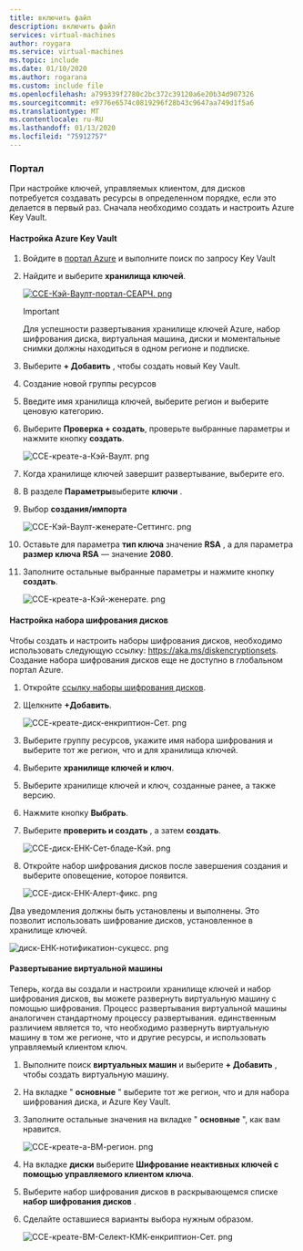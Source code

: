 ```yaml
---
title: включить файл
description: включить файл
services: virtual-machines
author: roygara
ms.service: virtual-machines
ms.topic: include
ms.date: 01/10/2020
ms.author: rogarana
ms.custom: include file
ms.openlocfilehash: a799339f2780c2bc372c39120a6e20b34d907326
ms.sourcegitcommit: e9776e6574c0819296f28b43c9647aa749d1f5a6
ms.translationtype: MT
ms.contentlocale: ru-RU
ms.lasthandoff: 01/13/2020
ms.locfileid: "75912757"
---
```

### <a name="portal"></a>Портал

При настройке ключей, управляемых клиентом, для дисков потребуется создавать ресурсы в определенном порядке, если это делается в первый раз. Сначала необходимо создать и настроить Azure Key Vault.

#### <a name="setting-up-your-azure-key-vault"></a>Настройка Azure Key Vault

1. Войдите в [портал Azure](https://portal.azure.com/) и выполните поиск по запросу Key Vault
1. Найдите и выберите **хранилища ключей**.

    [![ССЕ-Кэй-Ваулт-портал-СЕАРЧ. png](media/virtual-machines-disk-encryption-portal/sse-key-vault-portal-search.png)](media/virtual-machines-disk-encryption-portal/sse-key-vault-portal-search-expanded.png#lightbox)

    > [!IMPORTANT]
    > Для успешности развертывания хранилище ключей Azure, набор шифрования диска, виртуальная машина, диски и моментальные снимки должны находиться в одном регионе и подписке.

1. Выберите **+ Добавить** , чтобы создать новый Key Vault.
1. Создание новой группы ресурсов
1. Введите имя хранилища ключей, выберите регион и выберите ценовую категорию.
1. Выберите **Проверка + создать**, проверьте выбранные параметры и нажмите кнопку **создать**.

    ![ССЕ-креате-а-Кэй-Ваулт. png](media/virtual-machines-disk-encryption-portal/sse-create-a-key-vault.png)

1. Когда хранилище ключей завершит развертывание, выберите его.
1. В разделе **Параметры**выберите **ключи** .
1. Выбор **создания/импорта**

    ![ССЕ-Кэй-Ваулт-женерате-Сеттингс. png](media/virtual-machines-disk-encryption-portal/sse-key-vault-generate-settings.png)

1. Оставьте для параметра **тип ключа** значение **RSA** , а для параметра **размер ключа RSA** — значение **2080**.
1. Заполните остальные выбранные параметры и нажмите кнопку **создать**.

    ![ССЕ-креате-а-Кэй-женерате. png](media/virtual-machines-disk-encryption-portal/sse-create-a-key-generate.png)

#### <a name="setting-up-your-disk-encryption-set"></a>Настройка набора шифрования дисков

Чтобы создать и настроить наборы шифрования дисков, необходимо использовать следующую ссылку: https://aka.ms/diskencryptionsets. Создание набора шифрования дисков еще не доступно в глобальном портал Azure.

1. Откройте [ссылку наборы шифрования дисков](https://aka.ms/diskencryptionsets).
1. Щелкните **+Добавить**.

    ![ССЕ-креате-диск-енкриптион-Сет. png](media/virtual-machines-disk-encryption-portal/sse-create-disk-encryption-set.png)

1. Выберите группу ресурсов, укажите имя набора шифрования и выберите тот же регион, что и для хранилища ключей.
1. Выберите **хранилище ключей и ключ**.
1. Выберите хранилище ключей и ключ, созданные ранее, а также версию.
1. Нажмите кнопку **Выбрать**.
1. Выберите **проверить и создать** , а затем **создать**.

    ![ССЕ-диск-ЕНК-Сет-бладе-Кэй. png](media/virtual-machines-disk-encryption-portal/sse-disk-enc-set-blade-key.png)

1. Откройте набор шифрования дисков после завершения создания и выберите оповещение, которое появится.

    ![ССЕ-диск-ЕНК-Алерт-фикс. png](media/virtual-machines-disk-encryption-portal/sse-disk-enc-alert-fix.png)

Два уведомления должны быть установлены и выполнены. Это позволит использовать шифрование дисков, установленное в хранилище ключей.

![диск-ЕНК-нотификатион-сукцесс. png](media/virtual-machines-disk-encryption-portal/disk-enc-notification-success.png)

#### <a name="deploy-a-vm"></a>Развертывание виртуальной машины

Теперь, когда вы создали и настроили хранилище ключей и набор шифрования дисков, вы можете развернуть виртуальную машину с помощью шифрования.
Процесс развертывания виртуальной машины аналогичен стандартному процессу развертывания. единственным различием является то, что необходимо развернуть виртуальную машину в том же регионе, что и другие ресурсы, и использовать управляемый клиентом ключ.

1. Выполните поиск **виртуальных машин** и выберите **+ Добавить** , чтобы создать виртуальную машину.
1. На вкладке " **основные** " выберите тот же регион, что и для набора шифрования диска, и Azure Key Vault.
1. Заполните остальные значения на вкладке " **основные** ", как вам нравится.

    ![ССЕ-креате-а-ВМ-регион. png](media/virtual-machines-disk-encryption-portal/sse-create-a-vm-region.png)

1. На вкладке **диски** выберите **Шифрование неактивных ключей с помощью управляемого клиентом ключа**.
1. Выберите набор шифрования дисков в раскрывающемся списке **набор шифрования дисков** .
1. Сделайте оставшиеся варианты выбора нужным образом.

    ![ССЕ-креате-ВМ-Селект-КМК-енкриптион-Сет. png](media/virtual-machines-disk-encryption-portal/sse-create-vm-select-cmk-encryption-set.png)